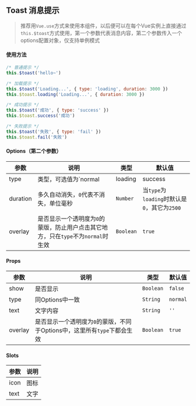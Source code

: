 ## Toast 消息提示

> 推荐用`Vue.use`方式来使用本组件，以后便可以在每个Vue实例上直接通过`this.$toast`方式使用，第一个参数代表消息内容，第二个参数传入一个options配置对象，仅支持单例模式

#### 使用方法

```javascript
/* 普通提示 */
this.$toast('hello~')

/* 加载提示 */
this.$toast('Loading...', { type: 'loading', duration: 3000 })
this.$toast.loading('Loading...', { duration: 3000 })

/* 成功提示 */
this.$toast('成功', { type: 'success' })
this.$toast.success('成功')

/* 失败提示 */
this.$toast('失败', { type: 'fail' })
this.$toast.fail('失败')
```

#### Options（第二个参数）

| 参数 | 说明 | 类型 | 默认值 |
|------|------|------|------|
| type | 类型，可选值为`normal | loading | success | fail` | `String` | `'normal'` |
| duration | 多久自动消失，`0`代表不消失，单位毫秒 | `Number` | 当`type`为`loading`时默认是`0`，其它为`2500` |
| overlay | 是否显示一个透明度为`0`的蒙版，防止用户点击其它地方，只在`type`不为`normal`时生效 | `Boolean` | `true` |

#### Props

| 参数 | 说明 | 类型 | 默认值 |
|------|------|------|------|
| show | 是否显示 | `Boolean` | `false` |
| type | 同Options中一致 | `String` | `normal` |
| text | 文字内容 | `String` | `''` |
| overlay | 是否显示一个透明度为`0`的蒙版，不同于Options中，这里所有`type`下都会生效 | `Boolean` | `true` |


#### Slots

| 参数 | 说明 |
|------|------|
| icon | 图标 |
| text | 文字 |
